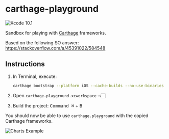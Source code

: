 # carthage-playground

![Xcode 10.1](https://img.shields.io/badge/Xcode-10.1-blue.svg)

Sandbox for playing with [Carthage](https://github.com/Carthage/Carthage) frameworks.

Based on the following SO answer: https://stackoverflow.com/a/45391022/584548

## Instructions

1. In Terminal, execute: 

	```sh
	carthage bootstrap --platform iOS --cache-builds --no-use-binaries
	```

2. Open `carthage-playground.xcworkspace` 👈🏻
3. Build the project: <kbd>Command ⌘</kbd> + <kbd>B</kbd>

You should now be able to use `carthage.playground` with the copied Carthage frameworks.

![Charts Example](https://raw.githubusercontent.com/backslash-f/carthage-playground/master/charts-example.png)
